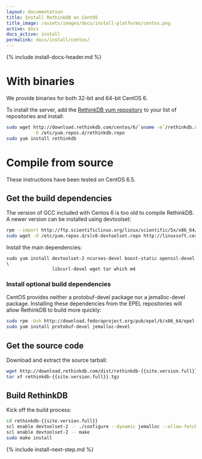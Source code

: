 ```yaml
---
layout: documentation
title: Install RethinkDB on CentOS
title_image: /assets/images/docs/install-platforms/centos.png
active: docs
docs_active: install
permalink: docs/install/centos/
---
```

{% include install-docs-header.md %}

# With binaries #

We provide binaries for both 32-bit and 64-bit CentOS 6.

To install the server, add the [RethinkDB yum repository](http://download.rethinkdb.com/centos) to your list of repositories and install:

```bash
sudo wget http://download.rethinkdb.com/centos/6/`uname -m`/rethinkdb.repo \
          -O /etc/yum.repos.d/rethinkdb.repo
sudo yum install rethinkdb
```
# Compile from source #

These instructions have been tested on CentOS 6.5.

## Get the build dependencies ##

The version of GCC included with Centos 6 is too old to compile RethinkDB. A newer version can be installed using devtoolset:

```bash
rpm --import http://ftp.scientificlinux.org/linux/scientific/5x/x86_64/RPM-GPG-KEYs/RPM-GPG-KEY-cern
sudo wget -O /etc/yum.repos.d/slc6-devtoolset.repo http://linuxsoft.cern.ch/cern/devtoolset/slc6-devtoolset.repo
```

Install the main dependencies:

```
sudo yum install devtoolset-2 ncurses-devel boost-static openssl-devel \
                 libcurl-devel wget tar which m4
```

### Install optional build dependencies ###

CentOS provides neither a protobuf-devel package nor a jemalloc-devel
package. Installing these dependencies from the EPEL repositories will
allow RethinkDB to build more quickly:

```bash
sudo rpm -Uvh http://download.fedoraproject.org/pub/epel/6/x86_64/epel-release-6-8.noarch.rpm
sudo yum install protobuf-devel jemalloc-devel
```

## Get the source code ##

Download and extract the source tarball:

```bash
wget http://download.rethinkdb.com/dist/rethinkdb-{{site.version.full}}.tgz
tar xf rethinkdb-{{site.version.full}}.tgz
```

## Build RethinkDB ##

Kick off the build process:

```bash
cd rethinkdb-{{site.version.full}}
scl enable devtoolset-2 -- ./configure --dynamic jemalloc --allow-fetch
scl enable devtoolset-2 -- make
sudo make install
```

{% include install-next-step.md %}
